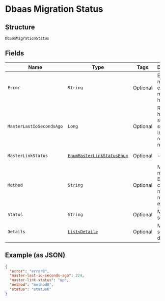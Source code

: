 
# Dbaas Migration Status

## Structure

`DbaasMigrationStatus`

## Fields

| Name | Type | Tags | Description | Getter | Setter |
|  --- | --- | --- | --- | --- | --- |
| `Error` | `String` | Optional | Error message in case that migration has failed | String getError() | setError(String error) |
| `MasterLastIoSecondsAgo` | `Long` | Optional | Redis only: how many seconds since last I/O with redis master | Long getMasterLastIoSecondsAgo() | setMasterLastIoSecondsAgo(Long masterLastIoSecondsAgo) |
| `MasterLinkStatus` | [`EnumMasterLinkStatusEnum`](../../doc/models/enum-master-link-status-enum.md) | Optional | - | EnumMasterLinkStatusEnum getMasterLinkStatus() | setMasterLinkStatus(EnumMasterLinkStatusEnum masterLinkStatus) |
| `Method` | `String` | Optional | Migration method. Empty in case of multiple methods or error | String getMethod() | setMethod(String method) |
| `Status` | `String` | Optional | Migration status | String getStatus() | setStatus(String status) |
| `Details` | [`List<Detail>`](../../doc/models/detail.md) | Optional | Migration status per database | List<Detail> getDetails() | setDetails(List<Detail> details) |

## Example (as JSON)

```json
{
  "error": "error8",
  "master-last-io-seconds-ago": 224,
  "master-link-status": "up",
  "method": "method8",
  "status": "status6"
}
```

